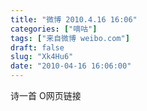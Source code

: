 ```yaml
---
title: "微博 2010.4.16 16:06"
categories: ["嘀咕"]
tags: ["来自微博 weibo.com"]
draft: false
slug: "Xk4Hu6"
date: "2010-04-16 16:06:00"
---
```


<p>诗一首  O网页链接 ​​​​</p>
